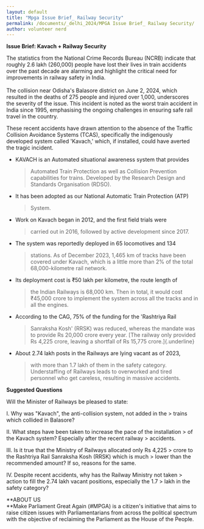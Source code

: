 ```yaml
---
layout: default
title: "Mpga Issue Brief_ Railway Security"
permalink: /documents/_delhi_2024/MPGA Issue Brief_ Railway Security/
author: volunteer nerd
---
```





**Issue Brief: Kavach + Railway Security**

The statistics from the National Crime Records Bureau (NCRB) indicate
that roughly 2.6 lakh (260,000) people have lost their lives in train
accidents over the past decade are alarming and highlight the critical
need for improvements in railway safety in India.\
\
The collision near Odisha's Balasore district on June 2, 2024, which
resulted in the deaths of 275 people and injured over 1,000, underscores
the severity of the issue. This incident is noted as the worst train
accident in India since 1995, emphasising the ongoing challenges in
ensuring safe rail travel in the country.

These recent accidents have drawn attention to the absence of the
Traffic Collision Avoidance Systems (TCAS), specifically the
indigenously developed system called \'Kavach,\' which, if installed,
could have averted the tragic incident.

-   KAVACH is an Automated situational awareness system that provides
    > Automated Train Protection as well as Collision Prevention
    > capabilities for trains. Developed by the Research Design and
    > Standards Organisation (RDSO).

-   It has been adopted as our National Automatic Train Protection (ATP)
    > System.

-   Work on Kavach began in 2012, and the first field trials were
    > carried out in 2016, followed by active development since 2017.

-   The system was reportedly deployed in 65 locomotives and 134
    > stations. As of December 2023, 1,465 km of tracks have been
    > covered under Kavach, which is a little more than 2% of the total
    > 68,000-kilometre rail network.

-   Its deployment cost is ₹50 lakh per kilometre, the route length of
    > the Indian Railways is 68,000 km. Then in total, it would cost
    > ₹45,000 crore to implement the system across all the tracks and in
    > all the engines.

-   According to the CAG, 75% of the funding for the \'Rashtriya Rail
    > Sanraksha Kosh\' (RRSK) was reduced, whereas the mandate was to
    > provide Rs 20,000 crore every year. [The railway only provided Rs
    > 4,225 crore, leaving a shortfall of Rs 15,775 crore.]{.underline}

-   About 2.74 lakh posts in the Railways are lying vacant as of 2023,
    > with more than 1.7 lakh of them in the safety category.
    > Understaffing of Railways leads to overworked and tired personnel
    > who get careless, resulting in massive accidents.

**Suggested Questions**

Will the Minister of Railways be pleased to state:

I.  Why was \"Kavach\", the anti-collision system, not added in the
    > trains which collided in Balasore?

II. What steps have been taken to increase the pace of the installation
    > of the Kavach system? Especially after the recent railway
    > accidents.

III. Is it true that the Ministry of Railways allocated only Rs 4,225
     > crore to the Rashtriya Rail Sanraksha Kosh (RRSK) which is much
     > lower than the recommended amount? If so, reasons for the same.

IV. Despite recent accidents, why has the Railway Ministry not taken
    > action to fill the 2.74 lakh vacant positions, especially the 1.7
    > lakh in the safety category?

**ABOUT US\
**Make Parliament Great Again (#MPGA) is a citizen's initiative that
aims to raise citizen issues with Parliamentarians from across the
political spectrum with the objective of reclaiming the Parliament as
the House of the People.

